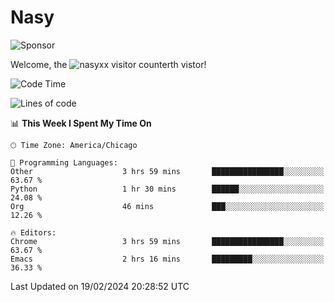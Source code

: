 # Nasy

<!--
<p align="center">
<img height="200" src="https://github-readme-stats.vercel.app/api?username=nasyxx&count_private=true&show_icons=true&theme=dracula&include_all_commits=true"/>
<img height="200" src="https://github-readme-stats.vercel.app/api/top-langs/?username=nasyxx&theme=dracula&hide=html,jupyter+notebook&count_private=true&show_icons=true"/>
</p>

  
----------------
-->

![Sponsor](https://img.shields.io/static/v1.svg?label=Sponsor&message=%E2%9D%A4&logo=GitHub&style=flat&color=pink)
 
Welcome, the ![nasyxx visitor counter](https://count.getloli.com/get/@nasyxx?theme=rule34)th vistor!
 
<!--START_SECTION:waka-->
![Code Time](http://img.shields.io/badge/Code%20Time-4%2C295%20hrs%2048%20mins-blue)

![Lines of code](https://img.shields.io/badge/From%20Hello%20World%20I%27ve%20Written-6.3%20million%20lines%20of%20code-blue)

📊 **This Week I Spent My Time On** 

```text
🕑︎ Time Zone: America/Chicago

💬 Programming Languages: 
Other                    3 hrs 59 mins       ████████████████░░░░░░░░░   63.67 % 
Python                   1 hr 30 mins        ██████░░░░░░░░░░░░░░░░░░░   24.08 % 
Org                      46 mins             ███░░░░░░░░░░░░░░░░░░░░░░   12.26 % 

🔥 Editors: 
Chrome                   3 hrs 59 mins       ████████████████░░░░░░░░░   63.67 % 
Emacs                    2 hrs 16 mins       █████████░░░░░░░░░░░░░░░░   36.33 % 
```


 Last Updated on 19/02/2024 20:28:52 UTC
<!--END_SECTION:waka-->

<!-- ![visitors](https://visitor-badge.laobi.icu/badge?page_id=nasyxx.nasyxx) -->
